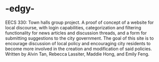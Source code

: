 # -edgy-
EECS 330: Town halls group project.
A proof of concept of a website for local discourse, with login capabilities, categorization and filtering functionality for news articles and discussion threads, and a form for submitting suggestions to the city government.
The goal of this site is to encourage discussion of local policy and encouraging city residents to become more involved in the creation and modification of said policies.
Written by Alvin Tan, Rebecca Lassiter, Maddie Hong, and Emily Feng.
